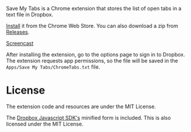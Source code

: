 Save My Tabs is a Chrome extension that stores the list of open tabs in a text file in Dropbox.

[Install](https://chrome.google.com/webstore/detail/save-my-tabs/fkbdkhmbpokikgoclndkhgldkncncmdj) it from the Chrome Web Store. You can also download a zip from [Releases](https://github.com/nikhilm/save-my-tabs/releases).

[Screencast](https://www.youtube.com/watch?v=kaiV7rrcXh4)

After installing the extension, go to the options page to sign in to Dropbox. The extension requests app permissions, so the file will be saved in the `Apps/Save My Tabs/ChromeTabs.txt` file.

# License

The extension code and resources are under the MIT License.

The [Dropbox Javascript SDK's](https://github.com/dropbox/dropbox-sdk-js) minified form is included. This is also licensed under the MIT License.
